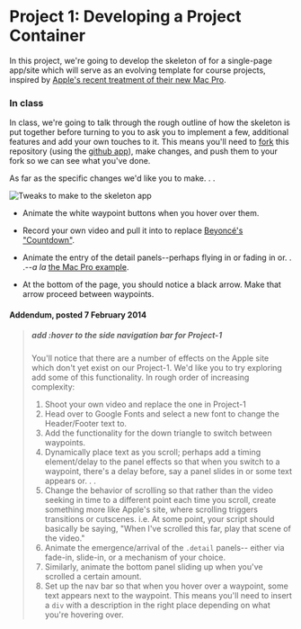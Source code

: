 Project 1: Developing a Project Container
=========

In this project, we're going to develop the skeleton of for a single-page app/site which will serve as an evolving template for course projects, inspired by [Apple's recent treatment of their new Mac Pro](https://www.apple.com/mac-pro/).

### In class

In class, we're going to talk through the rough outline of how the skeleton is put together before turning to you to ask you to implement a few, additional features and add your own touches to it.  This means you'll need to [fork](https://help.github.com/articles/fork-a-repo) this repository (using the [github app](http://mac.github.com)), make changes, and push them to your fork so we can see what you've done.

As far as the specific changes we'd like you to make. . .

![Tweaks to make to the skeleton app](http://cl.ly/image/2J0g1J190Y2g/download/Screen%20Shot%202014-02-06%20at%2011.31.48%20AM.png)

+ Animate the white waypoint buttons when you hover over them.

+ Record your own video and pull it into to replace [Beyoncé's "Countdown"](https://www.youtube.com/watch?v=2XY3AvVgDns).

+ Animate the entry of the detail panels--perhaps flying in or fading in or. . .--_a la_ [the Mac Pro example](https://www.apple.com/mac-pro/).

+ At the bottom of the page, you should notice a black arrow.  Make that arrow proceed between waypoints.

#### Addendum, posted 7 February 2014

> ##### add :hover to the side navigation bar for Project-1
> 
> You'll notice that there are a number of effects on the Apple site which don't yet exist on our Project-1.  We'd like you to try exploring add some of this functionality.  In rough order of increasing complexity:
>
> 1. Shoot your own video and replace the one in Project-1
> 2. Head over to Google Fonts and select a new font to change the Header/Footer text to.
> 3. Add the functionality for the down triangle to switch between waypoints.
> 4. Dynamically place text as you scroll; perhaps add a timing element/delay to the panel effects so that when you switch to a waypoint, there's a delay before, say a panel slides in or some text appears or. . .
> 5. Change the behavior of scrolling so that rather than the video seeking in time to a different point each time you scroll, create something more like Apple's site, where scrolling triggers transitions or cutscenes.  i.e. At some point, your script should basically be saying, "When I've scrolled this far, play that scene of the video."
> 6. Animate the emergence/arrival of the `.detail` panels-- either via fade-in, slide-in, or a mechanism of your choice.
> 7. Similarly, animate the bottom panel sliding up when you've scrolled a certain amount.
> 8. Set up the nav bar so that when you hover over a waypoint, some text appears next to the waypoint.  This means you'll need to insert a `div` with a description in the right place depending on what you're hovering over.